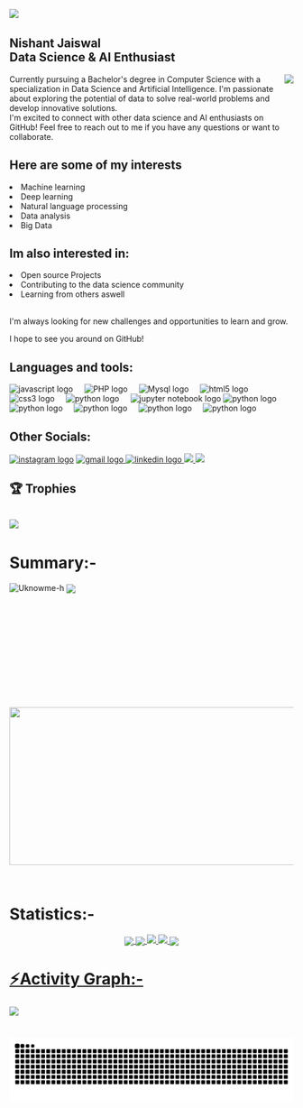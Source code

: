 ![](https://komarev.com/ghpvc/?username=Uknowme-h&label=PROFILE+VIEWS&base=50&abbreviated=true&color=blue&style=plastic)
###
<h2 align="left">Nishant Jaiswal <br> Data Science & AI Enthusiast</h2>  <img align="right" height="150" src="https://media1.tenor.com/m/0tALo4VGqTcAAAAC/hello-halloween.gif"/>
<p align="left"> Currently pursuing a Bachelor's degree in Computer Science with a specialization in Data Science and Artificial Intelligence. I'm passionate about exploring the potential of data to solve real-world problems and develop innovative solutions.<br>
I'm excited to connect with other data science and AI enthusiasts on GitHub!
Feel free to reach out to me if you have any questions or want to collaborate.</p>
<h2 align="left"> Here are some of my interests</h2>
<li>Machine learning</li>
<li>Deep learning</li>
<li>Natural language processing</li>
<li>Data analysis</li>
<li>Big Data</li>
<h2 align="left"> Im also interested in:</h2>
<li>Open source Projects</li>
<li>Contributing to the data science community</li>
<li>Learning from others aswell</li>
<br>
<p align="left"> I'm always looking for new challenges and opportunities to learn and grow.<br>

I hope to see you around on GitHub! </p>

<h2 align="left">Languages and tools:</h2>
<div align="left">
  <img src="https://cdn.jsdelivr.net/gh/devicons/devicon/icons/javascript/javascript-original.svg" height="30" alt="javascript logo"  />
  <img width="12" />
  <img src="https://www.svgrepo.com/show/452088/php.svg" height="30" alt="PHP logo"  />
  <img width="12" />
  <img src="https://www.vectorlogo.zone/logos/mysql/mysql-ar21.svg" height="30" alt="Mysql logo"  />
  <img width="12" />
  <img src="https://cdn.jsdelivr.net/gh/devicons/devicon/icons/html5/html5-original.svg" height="30" alt="html5 logo"  />
  <img width="12" />
  <img src="https://cdn.jsdelivr.net/gh/devicons/devicon/icons/css3/css3-original.svg" height="30" alt="css3 logo"  />
  <img width="12" />
  <img src="https://cdn.jsdelivr.net/gh/devicons/devicon/icons/python/python-original.svg" height="30" alt="python logo"  />
  <img width="12" />
  <img src="https://upload.wikimedia.org/wikipedia/commons/thumb/3/38/Jupyter_logo.svg/66px-Jupyter_logo.svg.png" height="30" alt="jupyter notebook logo"  />
  <img src="https://www.vectorlogo.zone/logos/java/java-ar21.svg" height="30" alt="python logo"  />
  <img width="12" />
  <img src="https://cdn.worldvectorlogo.com/logos/c--4.svg" height="30" alt="python logo"  />
  <img width="12" />
  <img src="https://github.com/Uknowme-h/Uknowme-h/assets/152166858/195990e7-d708-4193-a38b-5828e10acf99" height="30" alt="python logo"  />
  <img width="12" />
  <img src="https://cdn.worldvectorlogo.com/logos/react-2.svg" height="30" alt="python logo"  />
  <img width="12" />
  <img src="https://upload.wikimedia.org/wikipedia/commons/4/4c/Typescript_logo_2020.svg" height="30" alt="python logo"  />
  <img width="12" />
</div>

###
<h2 align="left">Other Socials:</h2>
<div align="left">
  <a href= "https://www.instagram.com/tf_ulookin._.at/" target="_blank" ><img src="https://upload.wikimedia.org/wikipedia/commons/9/96/Instagram.svg" height="35" alt="instagram logo" /></a>
 <a href="https://www.kaggle.com/nishantjswl" target="_blank" ><img src="https://www.vectorlogo.zone/logos/kaggle/kaggle-ar21.svg" height="35" alt="gmail logo" /> </a>
 <a href="https://www.linkedin.com/in/nishant-jaiswal-49a347278/" target="_blank"> <img src="https://upload.wikimedia.org/wikipedia/commons/8/81/LinkedIn_icon.svg" height="35" alt="linkedin logo" /> </a>
 <a href = "https://twitter.com/a_p_p_l_e0_0" target="_blank" ><img src = "https://uxwing.com/wp-content/themes/uxwing/download/brands-and-social-media/x-social-media-round-icon.png" height="35"> </a>
 <a href = "https://huggingface.co/Uknowme-h" target="_blank" ><img src = "https://huggingface.co/datasets/huggingface/brand-assets/resolve/main/hf-logo-pirate.svg" height="35"> </a>
</div>


## 🏆 Trophies
![](https://github-profile-trophy.vercel.app/?username=Uknowme-h&theme=radical&no-frame=false&no-bg=false&margin-w=4)
---

# Summary:-

<img align="left" height="220em" src="https://github-readme-stats.vercel.app/api/top-langs/?username=Uknowme-h&theme=tokyonight&hide_border=false&include_all_commits=true&count_private=true&layout=compact" alt=Uknowme-h>

<p>&nbsp;<img align="center" height="220em" src="https://github-readme-stats.vercel.app/api?username=Uknowme-h&theme=tokyonight&hide_border=false&include_all_commits=true&count_private=true"></p>


<p><img align="center" height="280em" width="1000em" src="https://github-readme-streak-stats.herokuapp.com/?user=Uknowme-h&theme=tokyonight&hide_border=false"></p>

<br>

# Statistics:-
<div align="center">
<a href="https://github.com/Uknowme-h">
<img align="center" src="http://github-profile-summary-cards.vercel.app/api/cards/stats?username=Uknowme-h&theme=tokyonight" height="190em">
<img align="center" src="http://github-profile-summary-cards.vercel.app/api/cards/most-commit-language?username=Uknowme-h&theme=tokyonight" height="190em">
<img align="" src="http://github-profile-summary-cards.vercel.app/api/cards/repos-per-language?username=Uknowme-h&theme=tokyonight" height="190em">
<img src="http://github-profile-summary-cards.vercel.app/api/cards/productive-time?username=Uknowme-h&theme=tokyonight&utcOffset=8" height="190em">
<img align="center" src="http://github-profile-summary-cards.vercel.app/api/cards/profile-details?username=Uknowme-h&theme=tokyonight" height="190em">
</div>

<h1 align="left">⚡Activity Graph:-</h1>
<img align="center" src="https://github-readme-activity-graph.vercel.app/graph?username=Uknowme-h&theme=tokyo-night"/>

###

<br clear="both">

<img src="https://raw.githubusercontent.com/Uknowme-h/Uknowme-h/output/snake.svg" alt="Snake animation" />

###
